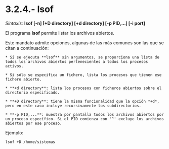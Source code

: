 # 3.2.4.- lsof

*Sintaxis:* **lsof [-n] [+D directory] [+d directory] [-p PID,...] [-i port]**

El programa **lsof** permite listar los archivos abiertos.

Este mandato admite opciones, algunas de las más comunes son las que se citan a continuación:

    * Si se ejecuta **lsof** sin argumentos, se proporciona una lista de todos los archivos abiertos pertenecientes a todos los procesos activos.

    * Si sólo se especifica un fichero, lista los procesos que tienen ese fichero abierto.

    * **+d directory**: lista los procesos con ficheros abiertos sobre el directorio especificado.

    * **+D directory**: tiene la misma funcionalidad que la opción *+d*, pero en este caso incluye recursivamente los subdirectorios.

    * **-p PID,...**: muestra por pantalla todos los archivos abiertos por un proceso específico. Si el PID comienza con '^' excluye los archivos abiertos por ese proceso.

Ejemplo:

```bash
lsof +D /home/sistemas
```

